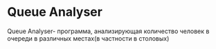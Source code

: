 # Queue Analyser 
Queue Analyser- программа, анализирующая количество человек в очереди в различных местах(в частности в столовых)